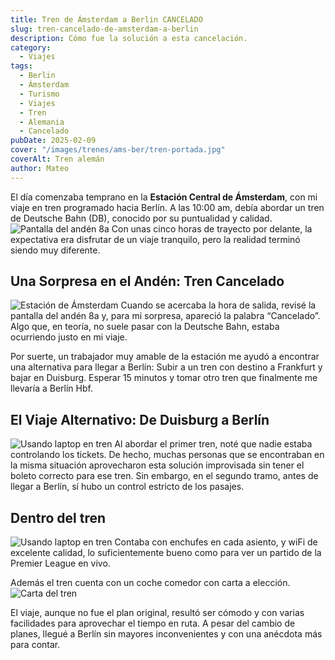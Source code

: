 ```yaml
---
title: Tren de Ámsterdam a Berlin CANCELADO
slug: tren-cancelado-de-amsterdam-a-berlin
description: Cómo fue la solución a esta cancelación.
category:
  - Viajes
tags:
  - Berlin
  - Ámsterdam
  - Turismo
  - Viajes
  - Tren 
  - Alemania
  - Cancelado
pubDate: 2025-02-09
cover: "/images/trenes/ams-ber/tren-portada.jpg"
coverAlt: Tren alemán
author: Mateo 
---
```


El día comenzaba temprano en la **Estación Central de Ámsterdam**, con mi viaje en tren programado hacia Berlín. A las 10:00 am, debía abordar un tren de Deutsche Bahn (DB), conocido por su puntualidad y calidad.
<img src="/images/trenes/ams-ber/anden-8a.jpg" alt="Pantalla del andén 8a">
Con unas cinco horas de trayecto por delante, la expectativa era disfrutar de un viaje tranquilo, pero la realidad terminó siendo muy diferente.

## Una Sorpresa en el Andén: Tren Cancelado
<img src="/images/trenes/ams-ber/estacion-ams.jpg" alt="Estación de Ámsterdam">
Cuando se acercaba la hora de salida, revisé la pantalla del andén 8a y, para mi sorpresa, apareció la palabra “Cancelado”. Algo que, en teoría, no suele pasar con la Deutsche Bahn, estaba ocurriendo justo en mi viaje.

Por suerte, un trabajador muy amable de la estación me ayudó a encontrar una alternativa para llegar a Berlín:
Subir a un tren con destino a Frankfurt y bajar en Duisburg.
Esperar 15 minutos y tomar otro tren que finalmente me llevaría a Berlín Hbf.

## El Viaje Alternativo: De Duisburg a Berlín
<img src="/images/trenes/ams-ber/tren-interior.jpg" alt="Usando laptop en tren">
Al abordar el primer tren, noté que nadie estaba controlando los tickets. De hecho, muchas personas que se encontraban en la misma situación aprovecharon esta solución improvisada sin tener el boleto correcto para ese tren. Sin embargo, en el segundo tramo, antes de llegar a Berlín, sí hubo un control estricto de los pasajes.

## Dentro del tren
<img src="/images/trenes/ams-ber/pc-en-tren.jpg" alt="Usando laptop en tren">
Contaba con enchufes en cada asiento, y wiFi de excelente calidad, lo suficientemente bueno como para ver un partido de la Premier League en vivo.

Además el tren cuenta con un coche comedor con carta a elección.
<img src="/images/trenes/ams-ber/carta-tren.jpg" alt="Carta del tren">

El viaje, aunque no fue el plan original, resultó ser cómodo y con varias facilidades para aprovechar el tiempo en ruta.
A pesar del cambio de planes, llegué a Berlín sin mayores inconvenientes y con una anécdota más para contar.

